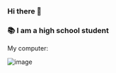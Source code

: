 ### Hi there 👋
### 📚 I am a high school student

My computer:

![image](https://github.com/user-attachments/assets/155eda86-f4b9-4ea7-9ad0-4afc0d97a0c5)

